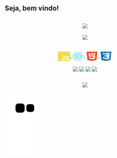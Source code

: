 
<h2> Seja, bem vindo!</h2>
</div>
</br>
<div align="center">
  <div align="center">
  <a href="https://github.com/Marcelo-mcs-silva">
    <img height="180em" src="https://github-readme-stats.vercel.app/api?username=Marcelo-mcs-silva&show_icons=true&theme=dark&include_all_commits=true&count_private=true"/>
    </div>
</br>
  <div align="center">
    <img height="180em" src="https://github-readme-stats.vercel.app/api/top-langs/?username=Marcelo-mcs-silva&layout=compact&langs_count=7&theme=dark"/>
</div>
</div>
</br>
 <div align="center">
<div style="display: inline_block"><br>
  <img align="center" alt="Marcelo-Js" height="30" width="40" src="https://raw.githubusercontent.com/devicons/devicon/master/icons/javascript/javascript-plain.svg">
  <img align="center" alt="Marcelo-React" height="30" width="40" src="https://raw.githubusercontent.com/devicons/devicon/master/icons/react/react-original.svg">
  <img align="center" alt="Marcelo -HTML" height="30" width="40" src="https://raw.githubusercontent.com/devicons/devicon/master/icons/html5/html5-original.svg">
  <img align="center" alt="Marcelo-CSS" height="30" width="40" src="https://raw.githubusercontent.com/devicons/devicon/master/icons/css3/css3-original.svg">
</div>
 </div>
</br>

 <div align="center">
  <a href="https://www.youtube.com/c/formandodev/playlists" target="_blank"><img src="https://img.shields.io/badge/YouTube-FF0000?style=for-the-badge&logo=youtube&logoColor=white" target="_blank"></a>
  <a href="https://www.instagram.com/Marcelo.Mcs" target="_blank"><img src="https://img.shields.io/badge/-Instagram-%23E4405F?style=for-the-badge&logo=instagram&logoColor=white" target="_blank"></a> 
  <a href = "mailto:marcelo.mcs.silva@gmail.com"><img src="https://img.shields.io/badge/-Gmail-%23333?style=for-the-badge&logo=gmail&logoColor=white" target="_blank"></a>
  <a href="Link linkedin" target="_blank"><img src="https://img.shields.io/badge/-LinkedIn-%230077B5?style=for-the-badge&logo=linkedin&logoColor=white" target="_blank"></a> 
</div>
</br>
<p align="center">   <img alingn="center" src="https://profile-counter.glitch.me/Marcelo-mcs-silva/count.svg" /></p>


![snake gif](https://github.com/Formandodev/Formandodev/blob/output/github-contribution-grid-snake.svg)
